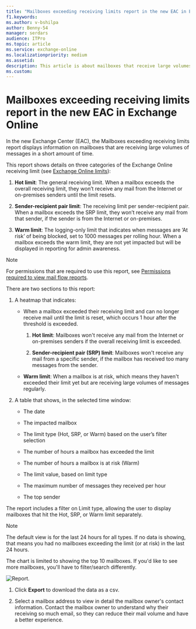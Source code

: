 ```yaml
---
title: "Mailboxes exceeding receiving limits report in the new EAC in Exchange Online"
f1.keywords:
ms.author: v-bshilpa
author: Benny-54
manager: serdars
audience: ITPro
ms.topic: article
ms.service: exchange-online
ms.localizationpriority: medium
ms.assetid:
description: This article is about mailboxes that receive large volumes of messages.
ms.custom:
---
```


# Mailboxes exceeding receiving limits report in the new EAC in Exchange Online

In the new Exchange Center (EAC), the Mailboxes exceeding receiving limits report displays information on mailboxes that are receiving large volumes of messages in a short amount of time.

This report shows details on three categories of the Exchange Online receiving limit (see [Exchange Online limits](/office365/servicedescriptions/exchange-online-service-description/exchange-online-limits#receiving-and-sending-limits)):

  1. **Hot limit**: The general receiving limit. When a mailbox exceeds the overall receiving limit, they won’t receive any mail from the Internet or on-premises senders until the limit resets.
  
  2. **Sender-recipient pair limit**: The receiving limit per sender-recipient pair. When a mailbox exceeds the SRP limit, they won’t receive any mail from that sender, if the sender is from the Internet or on-premises.
  
  3. **Warm limit**: The logging-only limit that indicates when messages are ‘At risk’ of being blocked, set to 1000 messages per rolling hour. When a mailbox exceeds the warm limit, they are not yet impacted but will be displayed in reporting for admin awareness. 


> [!NOTE]
> For permissions that are required to use this report, see [Permissions required to view mail flow reports](mail-flow-reports.md#permissions-required-to-view-mail-flow-reports).

There are two sections to this report:

1. A heatmap that indicates:

    - When a mailbox exceeded their receiving limit and can no longer receive mail until the limit is reset, which occurs 1 hour after the threshold is exceeded.

      1. **Hot limit**: Mailboxes won't receive any mail from the Internet or on-premises senders if the overall receiving limit is exceeded.

      2. **Sender-recipient pair (SRP) limit**: Mailboxes won't receive any mail from a specific sender, if the mailbox has received too many messages from the sender.

    - **Warm limit**: When a mailbox is at risk, which means they haven't exceeded their limit yet but are receiving large volumes of messages regularly.

2. A table that shows, in the selected time window:

   - The date
   
   - The impacted mailbox
   
   - The limit type (Hot, SRP, or Warm) based on the user’s filter selection
   
   - The number of hours a mailbox has exceeded the limit
   
   - The number of hours a mailbox is at risk (Warm)
   
   - The limit value, based on limit type
   
   - The maximum number of messages they received per hour
   
   - The top sender
   
  The report includes a filter on Limit type, allowing the user to display mailboxes that hit the Hot, SRP, or Warm limit separately. 

> [!NOTE]
> The default view is for the last 24 hours for all types. If no data is showing, that means you had no mailboxes exceeding the limit (or at risk) in the last 24 hours.
>
> The chart is limited to showing the top 10 mailboxes. If you'd like to see more mailboxes, you'll have to filter/search differently.

![Report.](../../media/heatmap-sample.png)

1. Click **Export** to download the data as a csv.

2. Select a mailbox address to view in detail the mailbox owner's contact information. Contact the mailbox owner to understand why their receiving so much email, so they can reduce their mail volume and have a better experience.
